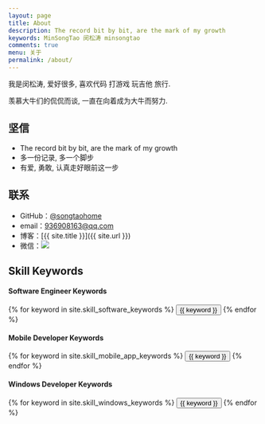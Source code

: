 ```yaml
---
layout: page
title: About
description: The record bit by bit, are the mark of my growth
keywords: MinSongTao 闵松涛 minsongtao
comments: true
menu: 关于
permalink: /about/
---
```


我是闵松涛, 爱好很多, 喜欢代码  打游戏  玩吉他  旅行.

羡慕大牛们的侃侃而谈, 一直在向着成为大牛而努力. 

## 坚信

* The record bit by bit, are the mark of my growth
* 多一份记录, 多一个脚步
* 有爱, 勇敢, 认真走好眼前这一步

## 联系

* GitHub：[@songtaohome](https://github.com/songtaohome)
* email：936908163@qq.com
* 博客：[{{ site.title }}]({{ site.url }})
* 微信：![](http://ww1.sinaimg.cn/large/b438bf3dly1fvg5svv6fdj20by0bygme.jpg)

## Skill Keywords

#### Software Engineer Keywords
<div class="btn-inline">
    {% for keyword in site.skill_software_keywords %}
    <button class="btn btn-outline" type="button">{{ keyword }}</button>
    {% endfor %}
</div>

#### Mobile Developer Keywords
<div class="btn-inline">
    {% for keyword in site.skill_mobile_app_keywords %}
    <button class="btn btn-outline" type="button">{{ keyword }}</button>
    {% endfor %}
</div>

#### Windows Developer Keywords
<div class="btn-inline">
    {% for keyword in site.skill_windows_keywords %}
    <button class="btn btn-outline" type="button">{{ keyword }}</button>
    {% endfor %}
</div>
